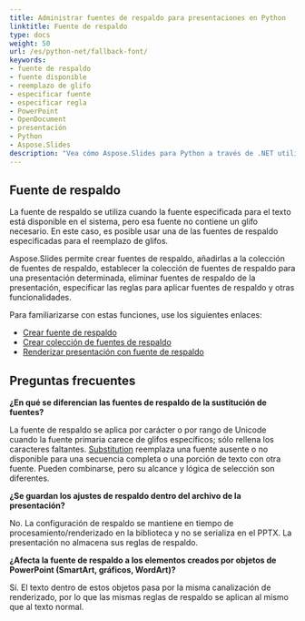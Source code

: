 ```yaml
---
title: Administrar fuentes de respaldo para presentaciones en Python
linktitle: Fuente de respaldo
type: docs
weight: 50
url: /es/python-net/fallback-font/
keywords:
- fuente de respaldo
- fuente disponible
- reemplazo de glifo
- especificar fuente
- especificar regla
- PowerPoint
- OpenDocument
- presentación
- Python
- Aspose.Slides
description: "Vea cómo Aspose.Slides para Python a través de .NET utiliza fuentes de respaldo para mantener el texto legible en presentaciones de PowerPoint y OpenDocument cuando las fuentes originales no están disponibles."
---
```


## **Fuente de respaldo**
La fuente de respaldo se utiliza cuando la fuente especificada para el texto está disponible en el sistema, pero esa fuente no contiene un glifo necesario. En este caso, es posible usar una de las fuentes de respaldo especificadas para el reemplazo de glifos.

Aspose.Slides permite crear fuentes de respaldo, añadirlas a la colección de fuentes de respaldo, establecer la colección de fuentes de respaldo para una presentación determinada, eliminar fuentes de respaldo de la presentación, especificar las reglas para aplicar fuentes de respaldo y otras funcionalidades.

Para familiarizarse con estas funciones, use los siguientes enlaces:

- [Crear fuente de respaldo](/slides/es/python-net/create-fallback-font)
- [Crear colección de fuentes de respaldo](/slides/es/python-net/create-fallback-fonts-collection)
- [Renderizar presentación con fuente de respaldo](/slides/es/python-net/render-presentation-with-fallback-font)

## **Preguntas frecuentes**

**¿En qué se diferencian las fuentes de respaldo de la sustitución de fuentes?**

La fuente de respaldo se aplica por carácter o por rango de Unicode cuando la fuente primaria carece de glifos específicos; sólo rellena los caracteres faltantes. [Substitution](/slides/es/python-net/font-substitution/) reemplaza una fuente ausente o no disponible para una secuencia completa o una porción de texto con otra fuente. Pueden combinarse, pero su alcance y lógica de selección son diferentes.

**¿Se guardan los ajustes de respaldo dentro del archivo de la presentación?**

No. La configuración de respaldo se mantiene en tiempo de procesamiento/renderizado en la biblioteca y no se serializa en el PPTX. La presentación no almacena sus reglas de respaldo.

**¿Afecta la fuente de respaldo a los elementos creados por objetos de PowerPoint (SmartArt, gráficos, WordArt)?**

Sí. El texto dentro de estos objetos pasa por la misma canalización de renderizado, por lo que las mismas reglas de respaldo se aplican al mismo que al texto normal.